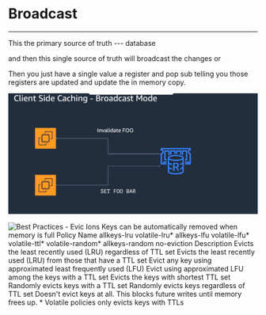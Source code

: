 # Broadcast 



---

This the primary source of truth --- database



and then this single source of truth will broadcast the changes or



Then you just have a single value a register and pop sub telling you those registers are updated and update the in memory copy.

![Client Side Caching - Broadcast Mode Invalidate FOO SET FOO BAR ](../../media/Memeory-Cache-Broadcast-image1.png)



![Best Practices - Evic Ions Keys can be automatically removed when memory is full Policy Name allkeys-lru volatile-Iru* allkeys-lfu volatile-lfu* volatile-ttl* volatile-random* allkeys-random no-eviction Description Evicts the least recently used (LRU) regardless of TTL set Evicts the least recently used (LRU) from those that have a TTL set Evict any key using approximated least frequently used (LFU) Evict using approximated LFU among the keys with a TTL set Evicts the keys with shortest TTL set Randomly evicts keys with a TTL set Randomly evicts keys regardless of TTL set Doesn't evict keys at all. This blocks future writes until memory frees up. * Volatile policies only evicts keys with TTLs ](../../media/Memeory-Cache-Broadcast-image2.png)


